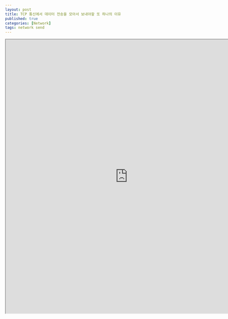 ```yaml
---
layout: post
title: TCP 통신에서 데이터 전송을 모아서 보내야할 또 하나의 이유
published: true
categories: [Network]
tags: network send
---
```

<iframe width="800" height="900" src="https://docs.google.com/document/d/e/2PACX-1vSbfygDo9Z2frmc7zhabOQaa3UxpQa7_YfZCpAcoO-s5pkRTlPAvYAiwMs6GywFfQhfagZIwAl7FJxI/pub?embedded=true"></iframe>  
    
